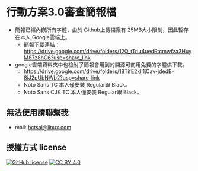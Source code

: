# 行動方案3.0審查簡報檔
- 簡報已經內嵌所有字體，由於 Github上傳檔案有 25MB大小限制，因此暫存在本人 Google雲端上。
  - 簡報下載連結：https://drive.google.com/drive/folders/12Q_tTrlu4uedRtcmwfza3HuyM87z8hC6?usp=share_link
- google雲端資料夾中也檢附了簡報會用到的開源可商用免費的字體供下載。
  - https://drive.google.com/drive/folders/18TifE2xlj1jCav-jdedB-8iJ2pUbNWb2?usp=share_link
  - Noto Sans TC 本人僅安裝 Regular跟 Black。
  - Noto Sans CJK TC 本人僅安裝 Regular跟 Black。
## 無法使用請聯繫我
- mail: hctsai@linux.com
## 授權方式 license
[![GitHub license](https://img.shields.io/badge/license-MIT-blue.svg)](https://raw.githubusercontent.com/kkdai/youtube/master/LICENSE)
[![CC BY 4.0](https://img.shields.io/badge/License-CC%20BY%204.0-lightgrey.svg)](http://creativecommons.org/licenses/by/4.0/)
